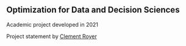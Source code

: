 ## **Optimization for Data and Decision Sciences**

Academic project developed in 2021

Project statement by [Clement Royer](https://www.lamsade.dauphine.fr/~croyer/)